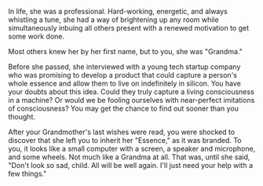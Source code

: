 In life, she was a professional. Hard-working, energetic, and always whistling a tune, she had a way of brightening up any room while simultaneously inbuing all others present with a renewed motivation to get some work done.

Most others knew her by her first name, but to you, she was "Grandma."

Before she passed, she interviewed with a young tech startup company who was promising to develop a product that could capture a person's whole essence and allow them to live on indefinitely in silicon. You have your doubts about this idea. Could they truly capture a living consciousness in a machine? Or would we be fooling ourselves with near-perfect imitations of consciousness? You may get the chance to find out sooner than you thought.

After your Grandmother's last wishes were read, you were shocked to discover that she left you to inherit her "Essence," as it was branded. To you, it looks like a small computer with a screen, a speaker and microphone, and some wheels. Not much like a Grandma at all. That was, until she said, "Don't look so sad, child. All will be well again. I'll just need your help with a few things."

